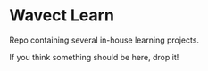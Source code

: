 # Wavect Learn

Repo containing several in-house learning projects. 

If you think something should be here, drop it!